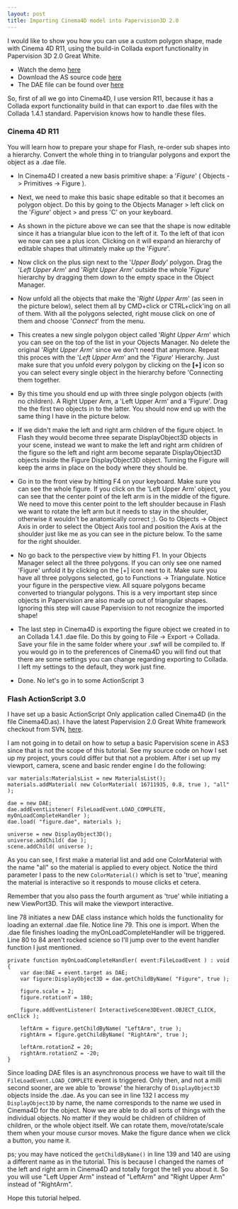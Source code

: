 ```yaml
---
layout: post
title: Importing Cinema4D model into Papervision3D 2.0
---
```


I would like to show you how you can use a custom polygon shape, made with
Cinema 4D R11, using the build-in Collada export functionality in Papervision
3D 2.0 Great White.
<!-- more -->
- Watch the demo [here][demo]
- Download the AS source code [here][demo_source]
- The DAE file can be found over [here][demo_assets]

So, first of all we go into Cinema4D, I use version R11, because it has a
Collada export functionality build in that can export to .dae files with the
Collada 1.4.1 standard. Papervision knows how to handle these files.

### Cinema 4D R11

You will learn how to prepare your shape for Flash, re-order sub shapes into a
hierarchy. Convert the whole thing in to triangular polygons and export the
object as a .dae file.

- In Cinema4D I created a new basis primitive shape: a '*Figure*' ( Objects ->
  Primitives -> Figure ).

- Next, we need to make this basic shape editable so that it becomes an
  polygon object.  Do this by going to the Objects Manager > left click on the
  '*Figure*' object > and press 'C' on your keyboard.

- As shown in the picture above we can see that the shape is now editable
  since it has a triangular blue icon to the left of it. To the left of that
  icon we now can see a plus icon. Clicking on it will expand an hierarchy of
  editable shapes that ultimately make up the '*Figure*'.

- Now click on the plus sign next to the '*Upper Body*' polygon. Drag the
  '*Left Upper Arm*' and '*Right Upper Arm*' outside the whole '*Figure*'
  hierarchy by dragging them down to the empty space in the Object Manager.

- Now unfold all the objects that make the '*Right Upper Arm*' (as seen in the
  picture below), select them all by CMD+click or CTRL+click'ing on all of
  them. With all the polygons selected, right mouse click on one of them and
  choose '*Connect*' from the menu.

- This creates a new single polygon object called '*Right Upper Arm*' which
  you can see on the top of the list in your Objects Manager. No delete the
  original '*Right Upper Arm*' since we don't need that anymore. Repeat this
  proces with the '*Left Upper Arm*' and the '*Figure*' Hierarchy. Just make
  sure that you unfold every polygon by clicking on the **\[+\]**
  icon so you can select every single object in the hierarchy before 'Connecting
  them together.

- By this time you should end up with three single polygon objects (with no
  children). A Right Upper Arm, a 'Left Upper Arm' and a 'Figure'. Drag the
  the first two objects in to the latter. You should now end up with the same
  thing I have in the picture below.

- If we didn't make the left and right arm children of the figure object. In
  Flash they would become three separate DisplayObject3D objects in your
  scene, instead we want to make the left and right arm children of the figure
  so the left and right arm become separate DisplayObject3D objects inside the
  Figure DisplayObject3D object. Turning the Figure will keep the arms in place
  on the body where they should be.

- Go in to the front view by hitting F4 on your keyboard. Make sure you can
  see the whole figure. If you click on the 'Left Upper Arm' object, you can
  see that the center point of the left arm is in the middle of the figure. We
  need to move this center point to the left shoulder because in Flash we want
  to rotate the left arm but it needs to stay in the shoulder, otherwise it
  wouldn't be anatomically correct ;).  Go to Objects -> Object Axis in order to
  select the Object Axis tool and position the Axis at the shoulder just like me
  as you can see in the picture below. To the same for the right shoulder.

- No go back to the perspective view by hitting F1. In your Objects Manager
  select all the three polygons. If you can only see one named 'Figure' unfold
  it by clicking on the \[+\] icon next to it. Make sure you have all three
  polygons selected, go to Functions -> Triangulate.  Notice your figure in the
  perspective view. All square polygons became converted to triangular polygons.
  This is a very important step since objects in Papervision are also made up
  out of triangular shapes. Ignoring this step will cause Papervision to not
  recognize the imported shape!

- The last step in Cinema4D is exporting the figure object we created in to an
  Collada 1.4.1 .dae file. Do this by going to File -> Export -> Collada.
  Save your file in the same folder where your .swf will be compiled to. If you
  would go in to the preferences of Cinema4D you will find out that there are
  some settings you can change regarding exporting to Collada. I left my
  settings to the default, they work just fine.

- Done. No let's go in to some ActionScript 3

### Flash ActionScript 3.0 ###

I have set up a basic ActionScript Only application called Cinema4D (in the
file Cinema4D.as).  I have the latest Papervision 2.0 Great White framework
checkout from SVN, [here][papervision].

I am not going in to detail on how to setup a basic Papervision scene in AS3
since that is not the scope of this tutorial. See my source code on how I set
up my project, yours could differ but that not a problem.  After i set up my
viewport, camera, scene and basic render engine I do the following:
    
    var materials:MaterialsList = new MaterialsList();
    materials.addMaterial( new ColorMaterial( 16711935, 0.8, true ), "all" );

    dae = new DAE;
    dae.addEventListener( FileLoadEvent.LOAD_COMPLETE, myOnLoadCompleteHandler );
    dae.load( "figure.dae", materials );

    universe = new DisplayObject3D();
    universe.addChild( dae );
    scene.addChild( universe );

As you can see, I first make a material list and add one ColorMaterial with
the name "all" so the material is applied to every object. Notice the third
parameter I pass to the new `ColorMaterial()` which is set to 'true', meaning
the material is interactive so it responds to mouse clicks et cetera.

Remember that you also pass the fourth argument as 'true' while initiating a
new ViewPort3D. This will make the viewport interactive.

line 78 initiates a new DAE class instance which holds the functionality for
loading an external .dae file.  Notice line 79. This one is import. When the
.dae file finishes loading the myOnLoadCompleteHandler will be triggered. Line
80 to 84 aren't rocked science so I'll jump over to the event handler function
I just mentioned.

    private function myOnLoadCompleteHandler( event:FileLoadEvent ) : void
    {
        var dae:DAE = event.target as DAE;
        var figure:DisplayObject3D = dae.getChildByName( "Figure", true );
			
        figure.scale = 2;
        figure.rotationY = 180;
			
        figure.addEventListener( InteractiveScene3DEvent.OBJECT_CLICK, onClick );
			
        leftArm = figure.getChildByName( "LeftArm", true );
        rightArm = figure.getChildByName( "RightArm", true );
			
        leftArm.rotationZ = 20;
        rightArm.rotationZ = -20;
    }
    
Since loading DAE files is an asynchronous process we have to wait till the
`FileLoadEvent.LOAD_COMPLETE` event is triggered. Only then, and not a milli
second sooner, are we able to 'browse' the hierarchy of `DisplayObject3D`
objects inside the .dae.  As you can see in line 132 I access my
`DisplayObject3D` by name, the name corresponds to the name we used in
Cinema4D for the object.  Now we are able to do all sorts of things with the
individual objects. No matter if they would be children of children of
children, or the whole object itself. We can rotate them, move/rotate/scale
them when your mouse cursor moves. Make the figure dance when we click a
button, you name it.

ps; you may have noticed the `getChildByName()` in line 139 and 140 are using
a different name as in the tutorial. This is because I changed the names of
the left and right arm in Cinema4D and totally forgot the tell you about it.
So you will use "Left Upper Arm" instead of "LeftArm" and "Right Upper Arm"
instead of "RightArm".

Hope this tutorial helped.


[papervision]: http://code.google.com/p/papervision3d/source/checkout
[demo]: http://content.casadirocco.nl/papervision3d/import_from_cinema4d/
[demo_source]: http://content.casadirocco.nl/papervision3d/import_from_cinema4d/srcview/index.html
[demo_assets]: http://content.casadirocco.nl/papervision3d/import_from_cinema4d/figure.dae
